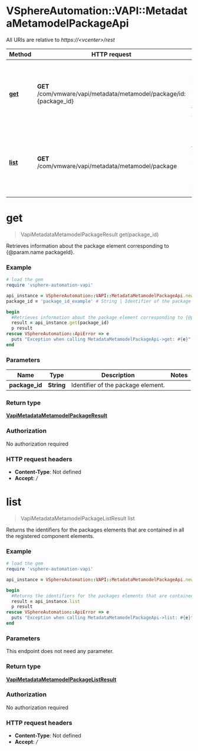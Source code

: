# VSphereAutomation::VAPI::MetadataMetamodelPackageApi

All URIs are relative to *https://&lt;vcenter&gt;/rest*

Method | HTTP request | Description
------------- | ------------- | -------------
[**get**](MetadataMetamodelPackageApi.md#get) | **GET** /com/vmware/vapi/metadata/metamodel/package/id:{package_id} | Retrieves information about the package element corresponding to {@param.name packageId}.
[**list**](MetadataMetamodelPackageApi.md#list) | **GET** /com/vmware/vapi/metadata/metamodel/package | Returns the identifiers for the packages elements that are contained in all the registered component elements.


# **get**
> VapiMetadataMetamodelPackageResult get(package_id)

Retrieves information about the package element corresponding to {@param.name packageId}.

### Example
```ruby
# load the gem
require 'vsphere-automation-vapi'

api_instance = VSphereAutomation::VAPI::MetadataMetamodelPackageApi.new
package_id = 'package_id_example' # String | Identifier of the package element.

begin
  #Retrieves information about the package element corresponding to {@param.name packageId}.
  result = api_instance.get(package_id)
  p result
rescue VSphereAutomation::ApiError => e
  puts "Exception when calling MetadataMetamodelPackageApi->get: #{e}"
end
```

### Parameters

Name | Type | Description  | Notes
------------- | ------------- | ------------- | -------------
 **package_id** | **String**| Identifier of the package element. | 

### Return type

[**VapiMetadataMetamodelPackageResult**](VapiMetadataMetamodelPackageResult.md)

### Authorization

No authorization required

### HTTP request headers

 - **Content-Type**: Not defined
 - **Accept**: */*



# **list**
> VapiMetadataMetamodelPackageListResult list

Returns the identifiers for the packages elements that are contained in all the registered component elements.

### Example
```ruby
# load the gem
require 'vsphere-automation-vapi'

api_instance = VSphereAutomation::VAPI::MetadataMetamodelPackageApi.new

begin
  #Returns the identifiers for the packages elements that are contained in all the registered component elements.
  result = api_instance.list
  p result
rescue VSphereAutomation::ApiError => e
  puts "Exception when calling MetadataMetamodelPackageApi->list: #{e}"
end
```

### Parameters
This endpoint does not need any parameter.

### Return type

[**VapiMetadataMetamodelPackageListResult**](VapiMetadataMetamodelPackageListResult.md)

### Authorization

No authorization required

### HTTP request headers

 - **Content-Type**: Not defined
 - **Accept**: */*



